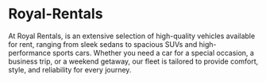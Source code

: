 # Royal-Rentals
At Royal Rentals, is an extensive selection of high-quality vehicles available for rent, ranging from sleek sedans to spacious SUVs and high-performance sports cars. Whether you need a car for a special occasion, a business trip, or a weekend getaway, our fleet is tailored to provide comfort, style, and reliability for every journey.
